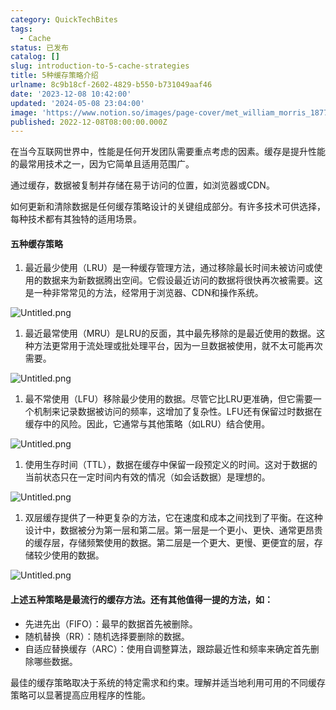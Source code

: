 ```yaml
---
category: QuickTechBites
tags:
  - Cache
status: 已发布
catalog: []
slug: introduction-to-5-cache-strategies
title: 5种缓存策略介绍
urlname: 8c9b18cf-2602-4829-b550-b731049aaf46
date: '2023-12-08 10:42:00'
updated: '2024-05-08 23:04:00'
image: 'https://www.notion.so/images/page-cover/met_william_morris_1877_willow.jpg'
published: 2022-12-08T08:00:00.000Z
---
```


在当今互联网世界中，性能是任何开发团队需要重点考虑的因素。缓存是提升性能的最常用技术之一，因为它简单且适用范围广。


通过缓存，数据被复制并存储在易于访问的位置，如浏览器或CDN。


如何更新和清除数据是任何缓存策略设计的关键组成部分。有许多技术可供选择，每种技术都有其独特的适用场景。


#### 五种缓存策略

1. 最近最少使用（LRU）是一种缓存管理方法，通过移除最长时间未被访问或使用的数据来为新数据腾出空间。它假设最近访问的数据将很快再次被需要。这是一种非常常见的方法，经常用于浏览器、CDN和操作系统。

![Untitled.png](https://prod-files-secure.s3.us-west-2.amazonaws.com/5d24fe63-e567-4804-86f9-9fdc62e13082/74494354-3dc7-4fc2-be3e-7e15913b3f24/Untitled.png?X-Amz-Algorithm=AWS4-HMAC-SHA256&X-Amz-Content-Sha256=UNSIGNED-PAYLOAD&X-Amz-Credential=ASIAZI2LB4664WTS7RFY%2F20250213%2Fus-west-2%2Fs3%2Faws4_request&X-Amz-Date=20250213T213316Z&X-Amz-Expires=3600&X-Amz-Security-Token=IQoJb3JpZ2luX2VjEPX%2F%2F%2F%2F%2F%2F%2F%2F%2F%2FwEaCXVzLXdlc3QtMiJIMEYCIQDvRd078KLAGCZXM9%2FLKjjc4IcQjq%2FRpbEPQy9NOWrNEwIhAOHQJrHddW9%2BAds%2BSpoRp1acJzF2yKT%2FqmGRrCnFSqUiKv8DCB4QABoMNjM3NDIzMTgzODA1IgzztCGj%2FvU7jvh68Okq3AMTD44AmPh5Mx8qrlCetBzLZy86ixyhNlSyYzfedv9ITe0CyFGyht7d4cWrQsbqSw4D9DcusnpajH2lldkcaaasJY1llsrjoi4Vk2cR2%2FV7SA6yVDlLMJINxIZ8ZSeo9yXO8c3XgsPaSSU8%2BOBVY%2B4XJIdxzqmLYvy5Or2k8WJrmA5ASYjdVo6fUITtZ2%2BE41gbORTcBF3ye8xFg0KW1duyb8sUFvo2wEmyKMrXbMLbPIR3s1BXClwUMC7%2FmWHg86I3oyWNGMZKwbilAhY1Dskur3vAhitQCOVyoX8oyF5D2lL5t7SaK7UHnFrWDcSLvnGI1t9aThvAvSmsx0%2FJEVhqiz8zgebwclYRb6SoMVpp9M%2Bv59TBcKbOaHqZw3y05ozSxNnk0A%2BbwTPYAXNeHW2GHje%2B%2BWUbkdQx9uS4rNSTLPD7GCjlZUIlwoSKzvvLz9HVuG5smIk%2Bj9FfEJFuyz%2FqiK3nWOd88jRN0DSxg4Pfm74guYLKPdGhVqGKtRqtReI4J0nS%2Bkb7LbwTWxyuAHew%2FGppvQihoMjwBvvXTiNa5MVWGmqVu6TKJEaYAr3cGHJqaHWXZpZbS0jDM0c%2BZ%2BAr3kLC32H%2BO33otCyw79l4HaP9CIafc2Ec%2B%2FG8FTC0q7m9BjqkAQOhjfKTdZJv0SEjYClVpSsWVgBUNpGy3fizwg7oacLbK1MfxnCwdFPEQeqizr58BcmULgmoqQctLuLB3lUgK0Bkqi55UYQThWMgpMm47fMYLu3BWS01mu8ieBuFY7cTQqPR2NvQFuqlVnoDbybRhf%2FdjQDTWaI8r90yfJ3wfbtlAn0lhKyp%2BU5EfCJdMCFWShkkXdKBRAWE%2F5p2zRN5sq0dzY7O&X-Amz-Signature=edc79d0356535dc73238d81215905da23bad0b1cfa1bfe3744a9c51d760ed6ce&X-Amz-SignedHeaders=host&x-id=GetObject)

1. 最近最常使用（MRU）是LRU的反面，其中最先移除的是最近使用的数据。这种方法更常用于流处理或批处理平台，因为一旦数据被使用，就不太可能再次需要。

![Untitled.png](https://prod-files-secure.s3.us-west-2.amazonaws.com/5d24fe63-e567-4804-86f9-9fdc62e13082/9394e615-e149-4cd8-9a1b-e3c39cda8184/Untitled.png?X-Amz-Algorithm=AWS4-HMAC-SHA256&X-Amz-Content-Sha256=UNSIGNED-PAYLOAD&X-Amz-Credential=ASIAZI2LB4664WTS7RFY%2F20250213%2Fus-west-2%2Fs3%2Faws4_request&X-Amz-Date=20250213T213316Z&X-Amz-Expires=3600&X-Amz-Security-Token=IQoJb3JpZ2luX2VjEPX%2F%2F%2F%2F%2F%2F%2F%2F%2F%2FwEaCXVzLXdlc3QtMiJIMEYCIQDvRd078KLAGCZXM9%2FLKjjc4IcQjq%2FRpbEPQy9NOWrNEwIhAOHQJrHddW9%2BAds%2BSpoRp1acJzF2yKT%2FqmGRrCnFSqUiKv8DCB4QABoMNjM3NDIzMTgzODA1IgzztCGj%2FvU7jvh68Okq3AMTD44AmPh5Mx8qrlCetBzLZy86ixyhNlSyYzfedv9ITe0CyFGyht7d4cWrQsbqSw4D9DcusnpajH2lldkcaaasJY1llsrjoi4Vk2cR2%2FV7SA6yVDlLMJINxIZ8ZSeo9yXO8c3XgsPaSSU8%2BOBVY%2B4XJIdxzqmLYvy5Or2k8WJrmA5ASYjdVo6fUITtZ2%2BE41gbORTcBF3ye8xFg0KW1duyb8sUFvo2wEmyKMrXbMLbPIR3s1BXClwUMC7%2FmWHg86I3oyWNGMZKwbilAhY1Dskur3vAhitQCOVyoX8oyF5D2lL5t7SaK7UHnFrWDcSLvnGI1t9aThvAvSmsx0%2FJEVhqiz8zgebwclYRb6SoMVpp9M%2Bv59TBcKbOaHqZw3y05ozSxNnk0A%2BbwTPYAXNeHW2GHje%2B%2BWUbkdQx9uS4rNSTLPD7GCjlZUIlwoSKzvvLz9HVuG5smIk%2Bj9FfEJFuyz%2FqiK3nWOd88jRN0DSxg4Pfm74guYLKPdGhVqGKtRqtReI4J0nS%2Bkb7LbwTWxyuAHew%2FGppvQihoMjwBvvXTiNa5MVWGmqVu6TKJEaYAr3cGHJqaHWXZpZbS0jDM0c%2BZ%2BAr3kLC32H%2BO33otCyw79l4HaP9CIafc2Ec%2B%2FG8FTC0q7m9BjqkAQOhjfKTdZJv0SEjYClVpSsWVgBUNpGy3fizwg7oacLbK1MfxnCwdFPEQeqizr58BcmULgmoqQctLuLB3lUgK0Bkqi55UYQThWMgpMm47fMYLu3BWS01mu8ieBuFY7cTQqPR2NvQFuqlVnoDbybRhf%2FdjQDTWaI8r90yfJ3wfbtlAn0lhKyp%2BU5EfCJdMCFWShkkXdKBRAWE%2F5p2zRN5sq0dzY7O&X-Amz-Signature=0319b6005fd283a33f1545075b88bc7ff50f7e58c63c3d8185dce1ca535bb60f&X-Amz-SignedHeaders=host&x-id=GetObject)

1. 最不常使用（LFU）移除最少使用的数据。尽管它比LRU更准确，但它需要一个机制来记录数据被访问的频率，这增加了复杂性。LFU还有保留过时数据在缓存中的风险。因此，它通常与其他策略（如LRU）结合使用。

![Untitled.png](https://prod-files-secure.s3.us-west-2.amazonaws.com/5d24fe63-e567-4804-86f9-9fdc62e13082/ff489bb8-941e-4617-b208-e17020ed7ada/Untitled.png?X-Amz-Algorithm=AWS4-HMAC-SHA256&X-Amz-Content-Sha256=UNSIGNED-PAYLOAD&X-Amz-Credential=ASIAZI2LB4664WTS7RFY%2F20250213%2Fus-west-2%2Fs3%2Faws4_request&X-Amz-Date=20250213T213316Z&X-Amz-Expires=3600&X-Amz-Security-Token=IQoJb3JpZ2luX2VjEPX%2F%2F%2F%2F%2F%2F%2F%2F%2F%2FwEaCXVzLXdlc3QtMiJIMEYCIQDvRd078KLAGCZXM9%2FLKjjc4IcQjq%2FRpbEPQy9NOWrNEwIhAOHQJrHddW9%2BAds%2BSpoRp1acJzF2yKT%2FqmGRrCnFSqUiKv8DCB4QABoMNjM3NDIzMTgzODA1IgzztCGj%2FvU7jvh68Okq3AMTD44AmPh5Mx8qrlCetBzLZy86ixyhNlSyYzfedv9ITe0CyFGyht7d4cWrQsbqSw4D9DcusnpajH2lldkcaaasJY1llsrjoi4Vk2cR2%2FV7SA6yVDlLMJINxIZ8ZSeo9yXO8c3XgsPaSSU8%2BOBVY%2B4XJIdxzqmLYvy5Or2k8WJrmA5ASYjdVo6fUITtZ2%2BE41gbORTcBF3ye8xFg0KW1duyb8sUFvo2wEmyKMrXbMLbPIR3s1BXClwUMC7%2FmWHg86I3oyWNGMZKwbilAhY1Dskur3vAhitQCOVyoX8oyF5D2lL5t7SaK7UHnFrWDcSLvnGI1t9aThvAvSmsx0%2FJEVhqiz8zgebwclYRb6SoMVpp9M%2Bv59TBcKbOaHqZw3y05ozSxNnk0A%2BbwTPYAXNeHW2GHje%2B%2BWUbkdQx9uS4rNSTLPD7GCjlZUIlwoSKzvvLz9HVuG5smIk%2Bj9FfEJFuyz%2FqiK3nWOd88jRN0DSxg4Pfm74guYLKPdGhVqGKtRqtReI4J0nS%2Bkb7LbwTWxyuAHew%2FGppvQihoMjwBvvXTiNa5MVWGmqVu6TKJEaYAr3cGHJqaHWXZpZbS0jDM0c%2BZ%2BAr3kLC32H%2BO33otCyw79l4HaP9CIafc2Ec%2B%2FG8FTC0q7m9BjqkAQOhjfKTdZJv0SEjYClVpSsWVgBUNpGy3fizwg7oacLbK1MfxnCwdFPEQeqizr58BcmULgmoqQctLuLB3lUgK0Bkqi55UYQThWMgpMm47fMYLu3BWS01mu8ieBuFY7cTQqPR2NvQFuqlVnoDbybRhf%2FdjQDTWaI8r90yfJ3wfbtlAn0lhKyp%2BU5EfCJdMCFWShkkXdKBRAWE%2F5p2zRN5sq0dzY7O&X-Amz-Signature=ec499f7d7c0fa025939c01146c8cdcaac0e150393cc4fb8fc0c5cf7c2acf80f9&X-Amz-SignedHeaders=host&x-id=GetObject)

1. 使用生存时间（TTL），数据在缓存中保留一段预定义的时间。这对于数据的当前状态只在一定时间内有效的情况（如会话数据）是理想的。

![Untitled.png](https://prod-files-secure.s3.us-west-2.amazonaws.com/5d24fe63-e567-4804-86f9-9fdc62e13082/480ed8d3-f3c7-4a40-a9c6-4ca2e915c139/Untitled.png?X-Amz-Algorithm=AWS4-HMAC-SHA256&X-Amz-Content-Sha256=UNSIGNED-PAYLOAD&X-Amz-Credential=ASIAZI2LB4664WTS7RFY%2F20250213%2Fus-west-2%2Fs3%2Faws4_request&X-Amz-Date=20250213T213316Z&X-Amz-Expires=3600&X-Amz-Security-Token=IQoJb3JpZ2luX2VjEPX%2F%2F%2F%2F%2F%2F%2F%2F%2F%2FwEaCXVzLXdlc3QtMiJIMEYCIQDvRd078KLAGCZXM9%2FLKjjc4IcQjq%2FRpbEPQy9NOWrNEwIhAOHQJrHddW9%2BAds%2BSpoRp1acJzF2yKT%2FqmGRrCnFSqUiKv8DCB4QABoMNjM3NDIzMTgzODA1IgzztCGj%2FvU7jvh68Okq3AMTD44AmPh5Mx8qrlCetBzLZy86ixyhNlSyYzfedv9ITe0CyFGyht7d4cWrQsbqSw4D9DcusnpajH2lldkcaaasJY1llsrjoi4Vk2cR2%2FV7SA6yVDlLMJINxIZ8ZSeo9yXO8c3XgsPaSSU8%2BOBVY%2B4XJIdxzqmLYvy5Or2k8WJrmA5ASYjdVo6fUITtZ2%2BE41gbORTcBF3ye8xFg0KW1duyb8sUFvo2wEmyKMrXbMLbPIR3s1BXClwUMC7%2FmWHg86I3oyWNGMZKwbilAhY1Dskur3vAhitQCOVyoX8oyF5D2lL5t7SaK7UHnFrWDcSLvnGI1t9aThvAvSmsx0%2FJEVhqiz8zgebwclYRb6SoMVpp9M%2Bv59TBcKbOaHqZw3y05ozSxNnk0A%2BbwTPYAXNeHW2GHje%2B%2BWUbkdQx9uS4rNSTLPD7GCjlZUIlwoSKzvvLz9HVuG5smIk%2Bj9FfEJFuyz%2FqiK3nWOd88jRN0DSxg4Pfm74guYLKPdGhVqGKtRqtReI4J0nS%2Bkb7LbwTWxyuAHew%2FGppvQihoMjwBvvXTiNa5MVWGmqVu6TKJEaYAr3cGHJqaHWXZpZbS0jDM0c%2BZ%2BAr3kLC32H%2BO33otCyw79l4HaP9CIafc2Ec%2B%2FG8FTC0q7m9BjqkAQOhjfKTdZJv0SEjYClVpSsWVgBUNpGy3fizwg7oacLbK1MfxnCwdFPEQeqizr58BcmULgmoqQctLuLB3lUgK0Bkqi55UYQThWMgpMm47fMYLu3BWS01mu8ieBuFY7cTQqPR2NvQFuqlVnoDbybRhf%2FdjQDTWaI8r90yfJ3wfbtlAn0lhKyp%2BU5EfCJdMCFWShkkXdKBRAWE%2F5p2zRN5sq0dzY7O&X-Amz-Signature=e3f1395184f926879957679c360c102cfbe787a9c2f6989016544690eac9be7e&X-Amz-SignedHeaders=host&x-id=GetObject)

1. 双层缓存提供了一种更复杂的方法，它在速度和成本之间找到了平衡。在这种设计中，数据被分为第一层和第二层。第一层是一个更小、更快、通常更昂贵的缓存层，存储频繁使用的数据。第二层是一个更大、更慢、更便宜的层，存储较少使用的数据。

![Untitled.png](https://prod-files-secure.s3.us-west-2.amazonaws.com/5d24fe63-e567-4804-86f9-9fdc62e13082/35e68090-275d-4707-9e9a-ce86f000e9eb/Untitled.png?X-Amz-Algorithm=AWS4-HMAC-SHA256&X-Amz-Content-Sha256=UNSIGNED-PAYLOAD&X-Amz-Credential=ASIAZI2LB4664WTS7RFY%2F20250213%2Fus-west-2%2Fs3%2Faws4_request&X-Amz-Date=20250213T213316Z&X-Amz-Expires=3600&X-Amz-Security-Token=IQoJb3JpZ2luX2VjEPX%2F%2F%2F%2F%2F%2F%2F%2F%2F%2FwEaCXVzLXdlc3QtMiJIMEYCIQDvRd078KLAGCZXM9%2FLKjjc4IcQjq%2FRpbEPQy9NOWrNEwIhAOHQJrHddW9%2BAds%2BSpoRp1acJzF2yKT%2FqmGRrCnFSqUiKv8DCB4QABoMNjM3NDIzMTgzODA1IgzztCGj%2FvU7jvh68Okq3AMTD44AmPh5Mx8qrlCetBzLZy86ixyhNlSyYzfedv9ITe0CyFGyht7d4cWrQsbqSw4D9DcusnpajH2lldkcaaasJY1llsrjoi4Vk2cR2%2FV7SA6yVDlLMJINxIZ8ZSeo9yXO8c3XgsPaSSU8%2BOBVY%2B4XJIdxzqmLYvy5Or2k8WJrmA5ASYjdVo6fUITtZ2%2BE41gbORTcBF3ye8xFg0KW1duyb8sUFvo2wEmyKMrXbMLbPIR3s1BXClwUMC7%2FmWHg86I3oyWNGMZKwbilAhY1Dskur3vAhitQCOVyoX8oyF5D2lL5t7SaK7UHnFrWDcSLvnGI1t9aThvAvSmsx0%2FJEVhqiz8zgebwclYRb6SoMVpp9M%2Bv59TBcKbOaHqZw3y05ozSxNnk0A%2BbwTPYAXNeHW2GHje%2B%2BWUbkdQx9uS4rNSTLPD7GCjlZUIlwoSKzvvLz9HVuG5smIk%2Bj9FfEJFuyz%2FqiK3nWOd88jRN0DSxg4Pfm74guYLKPdGhVqGKtRqtReI4J0nS%2Bkb7LbwTWxyuAHew%2FGppvQihoMjwBvvXTiNa5MVWGmqVu6TKJEaYAr3cGHJqaHWXZpZbS0jDM0c%2BZ%2BAr3kLC32H%2BO33otCyw79l4HaP9CIafc2Ec%2B%2FG8FTC0q7m9BjqkAQOhjfKTdZJv0SEjYClVpSsWVgBUNpGy3fizwg7oacLbK1MfxnCwdFPEQeqizr58BcmULgmoqQctLuLB3lUgK0Bkqi55UYQThWMgpMm47fMYLu3BWS01mu8ieBuFY7cTQqPR2NvQFuqlVnoDbybRhf%2FdjQDTWaI8r90yfJ3wfbtlAn0lhKyp%2BU5EfCJdMCFWShkkXdKBRAWE%2F5p2zRN5sq0dzY7O&X-Amz-Signature=c350a768b06684480452a24586d9f939483f2047695da2560b6b8e1185decf55&X-Amz-SignedHeaders=host&x-id=GetObject)


#### 上述五种策略是最流行的缓存方法。还有其他值得一提的方法，如：

- 先进先出（FIFO）：最早的数据首先被删除。
- 随机替换（RR）：随机选择要删除的数据。
- 自适应替换缓存（ARC）：使用自调整算法，跟踪最近性和频率来确定首先删除哪些数据。

最佳的缓存策略取决于系统的特定需求和约束。理解并适当地利用可用的不同缓存策略可以显著提高应用程序的性能。

